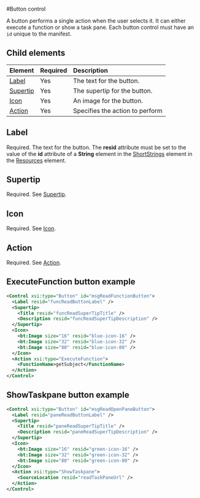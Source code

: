 #Button control

A button performs a single action when the user selects it. It can either execute a function or show a task pane. Each button control must have an `id` unique to the manifest. 

## Child elements
|  Element |  Required  |  Description  |
|:-----|:-----|:-----|
|  [Label](#label)     | Yes |  The text for the button.         |
|  [Supertip](./supertip.md)  | Yes |  The supertip for the button.    |
|  [Icon](./icon.md)      | Yes |  An image for the button.         |
|  [Action](./action.md)    | Yes |  Specifies the action to perform  |

## Label
Required. The text for the button. The  **resid** attribute must be set to the value of the **id** attribute 
of a **String** element in the [ShortStrings](./resources.md#shortstrings) element in the [Resources](./resources.md)  element.

## Supertip
Required. See [Supertip](./supertip.md).
 
## Icon
Required. See [Icon](./icon.md).

## Action
Required. See [Action](./action.md).

## ExecuteFunction button example
```xml
<Control xsi:type="Button" id="msgReadFunctionButton">
  <Label resid="funcReadButtonLabel" />
  <Supertip>
    <Title resid="funcReadSuperTipTitle" />
    <Description resid="funcReadSuperTipDescription" />
  </Supertip>
  <Icon>
    <bt:Image size="16" resid="blue-icon-16" />
    <bt:Image size="32" resid="blue-icon-32" />
    <bt:Image size="80" resid="blue-icon-80" />
  </Icon>
  <Action xsi:type="ExecuteFunction">
    <FunctionName>getSubject</FunctionName>
  </Action>
</Control>
```

## ShowTaskpane button example
```xml
<Control xsi:type="Button" id="msgReadOpenPaneButton">
  <Label resid="paneReadButtonLabel" />
  <Supertip>
    <Title resid="paneReadSuperTipTitle" />
    <Description resid="paneReadSuperTipDescription" />
  </Supertip>
  <Icon>
    <bt:Image size="16" resid="green-icon-16" />
    <bt:Image size="32" resid="green-icon-32" />
    <bt:Image size="80" resid="green-icon-80" />
  </Icon>
  <Action xsi:type="ShowTaskpane">
    <SourceLocation resid="readTaskPaneUrl" />
  </Action>
</Control>
```